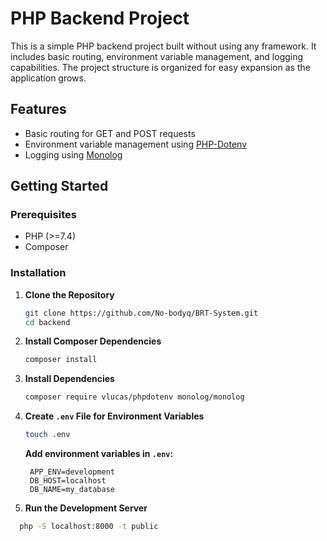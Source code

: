 # PHP Backend Project

This is a simple PHP backend project built without using any framework. It includes basic routing, environment variable management, and logging capabilities. The project structure is organized for easy expansion as the application grows.

## Features

- Basic routing for GET and POST requests
- Environment variable management using [PHP-Dotenv](https://github.com/vlucas/phpdotenv)
- Logging using [Monolog](https://github.com/Seldaek/monolog)

## Getting Started

### Prerequisites

- PHP (>=7.4)
- Composer

### Installation

1. **Clone the Repository**

   ```bash
   git clone https://github.com/No-bodyq/BRT-System.git
   cd backend

   ```

2. **Install Composer Dependencies**

   ```bash
   composer install

   ```

3. **Install Dependencies**

   ```bash
   composer require vlucas/phpdotenv monolog/monolog

   ```

4. **Create `.env` File for Environment Variables**

   ```bash
   touch .env

   ```

   **Add environment variables in `.env`:**

   ```plaintext
    APP_ENV=development
    DB_HOST=localhost
    DB_NAME=my_database

   ```

5. **Run the Development Server**

```bash
  php -S localhost:8000 -t public

```
